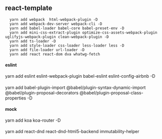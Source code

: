 ## react-template
```
  yarn add webpack  html-webpack-plugin -D
  yarn add webpack-dev-server webpack-cli -D
  yarn add babel-loader babel-core babel-preset-env -D
  yarn add mini-css-extract-plugin optimize-css-assets-webpack-plugin uglifyjs-webpack-plugin clean-webpack-plugin -D
  yarn add ts-loader -D
  yarn add style-loader css-loader less-loader less -D
  yarn add file-loader url-loader -D
  yarn add react react-dom dva whatwg-fetch
```

#### eslint
yarn add eslint eslint-webpack-plugin babel-eslint eslint-config-airbnb -D

#### 
yarn add babel-plugin-import @babel/plugin-syntax-dynamic-import @babel/plugin-proposal-decorators @babel/plugin-proposal-class-properties  -D

#### mock
yarn add koa koa-router -D

#### 
yarn add react-dnd react-dnd-html5-backend immutability-helper